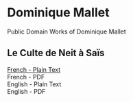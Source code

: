 # Dominique Mallet

Public Domain Works of Dominique Mallet

## Le Culte de Neit à Saïs

[French - Plain Text](cult-neit-sais/full-text-french.md)  
French - PDF  
English - Plain Text  
English - PDF  
